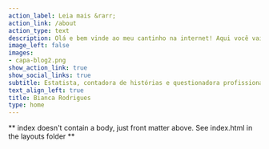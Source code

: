 ```yaml
---
action_label: Leia mais &rarr;
action_link: /about
action_type: text
description: Olá e bem vinde ao meu cantinho na internet! Aqui você vai encontrar alguns dos meus projetos, incluindo conteúdos de estatística e análise de dados usando R e Python, testes de DataVis e um pouco de tudo que eu ando estudando nesse universo de Data Science. Sinta-se à vontade para olhar ao redor! 😊 
image_left: false
images:
- capa-blog2.png
show_action_link: true
show_social_links: true
subtitle: Estatista, contadora de histórias e questionadora profissional. 
text_align_left: true
title: Bianca Rodrigues
type: home
---
```


** index doesn't contain a body, just front matter above.
See index.html in the layouts folder **

